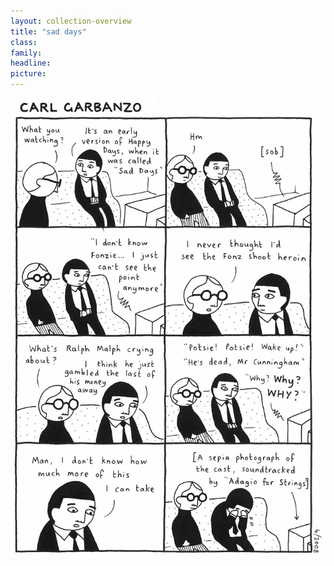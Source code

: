 ```yaml
---
layout: collection-overview
title: "sad days"
class:	
family:
headline:
picture:
---
```


![sad days](/assets/img/garbanzo/2008/sad-days-900w.jpg)

